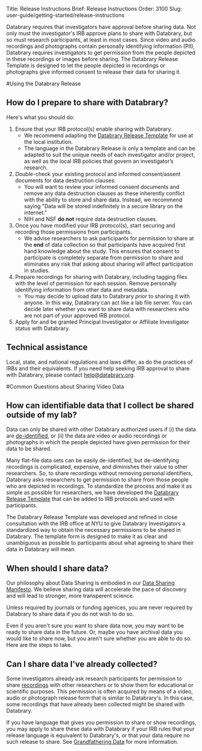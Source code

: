 Title: Release Instructions
Brief: Release Instructions
Order: 3100
Slug: user-guide/getting-started/release-instructions

Databrary requires that investigators have approval before sharing data.
Not only must the investigator's IRB approve plans to share with Databrary, but so must research participants, at least in most cases.
Since video and audio recordings and photographs contain personally identifying information (PII), Databrary requires investigators to get permission from the people depicted in these recordings or images before sharing.
The Databrary Release Template is designed to let the people depicted in recordings or photographs give informed consent to release their data for sharing it.

#Using the Databrary Release

## How do I prepare to share with Databrary?

Here's what you should do:

1. Ensure that your IRB protocol(s) enable sharing with Databrary. 	
	- We recommend adapting the [Databrary Release Template](|filename|../policies/release-template.mdi) for use at the local institution. 
	- The language in the Databrary Release is only a template and can be adapted to suit the unique needs of each investigator and/or project, as well as the local IRB policies that govern an investigator’s research.
1. Double-check your existing protocol and informed consent/assent documents for data destruction clauses.
	- You will  want to review your informed consent documents and remove any data destruction clauses as these inherently conflict with the ability to store and share data. Instead, we recommend saying "Data will be stored indefinitely in a secure library on the internet." 
	- NIH and NSF **do not** require data destruction clauses.
1. Once you have modified your IRB protocol(s), start securing and recording those permissions from participants. 
	- We advise researchers to ask participants for permission to share at the **end** of data collection so that participants have acquired first hand knowledge about the study. This ensures that consent to participate is completely separate from permission to share and eliminates any risk that asking about sharing will affect participation in studies.
1. Prepare recordings for sharing with Databrary, including tagging files with the level of permission for each session. Remove personally identifying information from other data and metadata.
	- You may decide to upload data to Databrary *prior* to sharing it with anyone. In this way, Databrary can act like a lab file server. You can decide later whether you want to share data with researchers who are not part of your approved IRB protocol.
1. Apply for and be granted Principal Investigator or Affiliate Investigator status with Databrary.

## Technical assistance

Local, state, and national regulations and laws differ, as do the practices of IRBs and their equivalents.
If you need help seeking IRB approval to share with Databrary, please contact help@databrary.org.

#Common Questions about Sharing Video Data

## How can identifiable data that I collect be shared outside of my lab?

Data can only be shared with other Databrary authorized users if (i) the data are [de-identified](../policies/definitions.html#de-identified-data), or (ii) the data are video or audio recordings or photographs in which the people depicted have given permission for their data to  be shared. 

Many flat-file data sets can be easily de-identified, but de-identifying recordings is complicated, expensive, and diminishes their value to other researchers. 
So, to share recordings without removing personal identifiers, Databrary asks researchers to get permission to share from those people who are depicted in recordings. 
To standardize the process and make it as simple as possible for researchers, we have developed the [Databrary Release Template](|filename|../policies/release-template.mdi) that can be added to IRB protocols and used with participants.

The Databrary Release Template was developed and refined in close consultation with the IRB office at NYU to give Databrary Investigators a standardized way to obtain the necessary permissions to be shared in Databrary. 
The template form is designed to make it as clear and unambiguous as possible to participants about what agreeing to share their data in Databrary will mean.

## When should I share data?

Our philosophy about Data Sharing is embodied in our [Data Sharing Manifesto](|filename|../policies/data-sharing-manifesto.mdi). We believe sharing data will accelerate the pace of discovery and will lead to stronger, more transperent science.

Unless required by journals or funding agenices, you are never required by Databrary to share data if you do not wish to do so. 

Even if you aren't sure you want to share data now, you may want to be ready to share data in the future. Or, maybe you have archival data you would like to share now, but you aren't sure whether you are able to do so. Here are the steps to take. 

## Can I share data I've already collected?

Some investigators already ask research participants for permission to share [recordings](../policies/definitions.html#recordings) with other researchers or to show them for educational or scientific purposes. 
This permission is often acquired by means of a video, audio or photograph release form that is similar to Databrary's. In this case, some recordings that have already been collected might be shared with Databrary.

If you have language that gives you permission to share or show recordings, you may apply to share these data with Databrary if your IRB rules that your release language is equivalent to Databrary's, or that your data require no such release to share. 
See [Grandfathering Data](|filename|../releasing-data/grandfathering-data.html) for more information.

